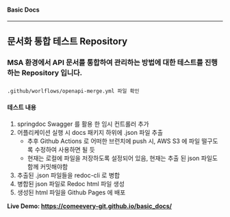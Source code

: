 #### Basic Docs

---

## 문서화 통합 테스트 Repository
### MSA 환경에서 API 문서를 통합하여 관리하는 방법에 대한 테스트를 진행하는 Repository 입니다.

###

`.github/worlflows/openapi-merge.yml 파일 확인`

#### 테스트 내용
1. springdoc Swagger 를 활용 한 임시 컨트롤러 추가
2. 어플리케이션 실행 시 docs 패키지 하위에 .json 파일 추출
   - 추후 Github Actions 로 어떠한 브런치에 push 시, AWS S3 에 파일 떨구도록 수정하여 사용하면 될 듯
   - 현재는 로컬에 파일을 저장하도록 설정되어 있음, 현재는 추출 된 json 파일도 함께 커밋해야함
3. 추출된 .json 파일들을 redoc-cli 로 병합
4. 병합된 json 파일로 Redoc html 파일 생성
5. 생성된 html 파일을 Github Pages 에 배포

**Live Demo: https://comeevery-git.github.io/basic_docs/**